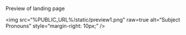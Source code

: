 Preview of  landing page

<img
src=“%PUBLIC_URL%/static/preview1.png”
raw=true
alt=“Subject Pronouns”
style=“margin-right: 10px;”
/>
